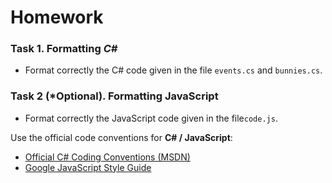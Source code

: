 # Homework


### Task 1. Formatting _C#_
*	Format correctly the C# code given in the file `events.cs` and `bunnies.cs`.

### Task 2 (\*Optional). Formatting JavaScript
*	Format correctly the JavaScript code given in the file`code.js`.

Use the official code conventions for **C# / JavaScript**:
- [Official C# Coding Conventions (MSDN)](https://msdn.microsoft.com/en-us/library/ff926074.aspx)
- [Google JavaScript Style Guide](https://google.github.io/styleguide/javascriptguide.xml)